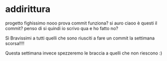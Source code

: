 # addirittura
progetto fighissimo nooo
prova commit
funziona?
si auro
ciaoo
è questi il commit?
penso di si
quindi io scrivo qua e ho fatto no?

Sì
Bravissimi a tutti quelli che sono riusciti a fare un commit la settimana scorsa!!!!

Questa settimana invece spezzeremo le braccia a quelli che non riescono :)

